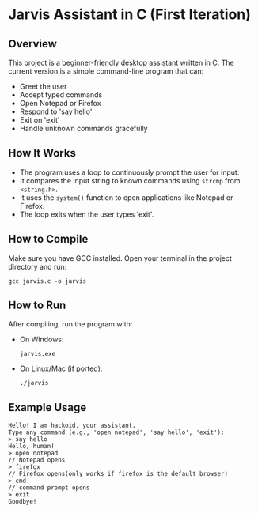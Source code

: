 # Jarvis Assistant in C (First Iteration)

## Overview

This project is a beginner-friendly desktop assistant written in C. The current version is a simple command-line program that can:

- Greet the user
- Accept typed commands
- Open Notepad or Firefox
- Respond to 'say hello'
- Exit on 'exit'
- Handle unknown commands gracefully

## How It Works

- The program uses a loop to continuously prompt the user for input.
- It compares the input string to known commands using `strcmp` from `<string.h>`.
- It uses the `system()` function to open applications like Notepad or Firefox.
- The loop exits when the user types 'exit'.

## How to Compile

Make sure you have GCC installed. Open your terminal in the project directory and run:

```
gcc jarvis.c -o jarvis
```

## How to Run

After compiling, run the program with:

- On Windows:

  ```
  jarvis.exe
  ```

- On Linux/Mac (if ported):

  ```
  ./jarvis
  ```

## Example Usage

```
Hello! I am hackoid, your assistant.
Type any command (e.g., 'open notepad', 'say hello', 'exit'):
> say hello
Hello, human!
> open notepad
// Notepad opens
> firefox
// Firefox opens(only works if firefox is the default browser)
> cmd
// command prompt opens
> exit
Goodbye!
```
